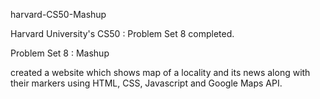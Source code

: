 harvard-CS50-Mashup

Harvard University's CS50 : Problem Set 8 completed.

Problem Set 8 : Mashup

created a website which shows map of a locality and its news along with their markers using HTML, CSS, Javascript and Google Maps API.
